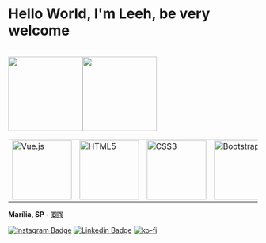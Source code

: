 
# Hello World, I'm  Leeh, be very welcome 
</br>
<table>
<img height="150em" align="center" src="https://github-readme-stats.vercel.app/api?username=leehxd&show_icons=true&theme=tokyonight&include_all_commits=true&count_private=true"/>
<img height="150em" align="center" src="https://github-readme-stats.anuraghazra1.vercel.app/api/top-langs/?username=leehxd&layout=compact&theme=tokyonight" />
<tr>
        <td><img src="https://img.icons8.com/color/2x/vue-js.png" width="120" alt="Vue.js"></td>
        <td><img src="https://img.icons8.com/color/2x/html-5.png" width="120" alt="HTML5"></td>
        <td><img src="https://img.icons8.com/color/2x/css3.png" width="120" alt="CSS3"></td>
        <td><img src="https://img.icons8.com/color/2x/bootstrap.png" width="120" alt="Bootstrap"></td>
         <td><img src="https://img.icons8.com/nolan/2x/javascript.png" width="120" alt="JavaScript"></td>
         <td><img src="https://cdn.iconscout.com/icon/free/png-64/laravel-226015.png" width="120" alt="Laravel"></td>
</tr>
</table>

**Marília, SP - 🇧🇷**  

[![Instagram Badge](https://img.shields.io/badge/Instagram-E4405F?style=for-the-badge&logo=instagram&logoColor=white)](https://www.instagram.com/_leehxd/) 
[![Linkedin Badge](https://img.shields.io/badge/LinkedIn-0077B5?style=for-the-badge&logo=linkedin&logoColor=white)](https://www.linkedin.com/in/leticiajm/)
[![ko-fi](https://ko-fi.com/img/githubbutton_sm.svg)](https://ko-fi.com/B0B3KILSN)
